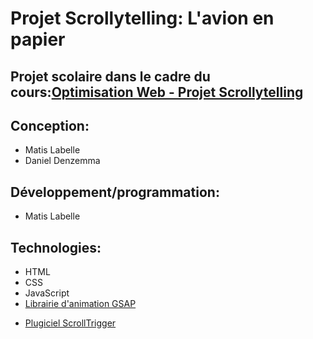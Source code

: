 # Projet Scrollytelling: L'avion en papier

## Projet scolaire dans le cadre du cours:[Optimisation Web - Projet Scrollytelling](https://tim-montmorency.com/timdoc/582-424MO/projet-scrollytelling/)

## Conception:

- Matis Labelle
- Daniel Denzemma

## Développement/programmation:

- Matis Labelle

## Technologies:

- HTML
- CSS
- JavaScript
- [Librairie d'animation GSAP](https://gsap.com/)

* [Plugiciel ScrollTrigger](https://gsap.com/docs/v3/Plugins/ScrollTrigger/)
